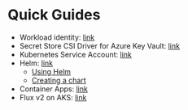 # Quick Guides

- Workload identity: [link](/workload-identity/README.md)
- Secret Store CSI Driver for Azure Key Vault: [link](/csi-secret/README.md)
- Kubernetes Service Account: [link](/service-account/README.md)
- Helm: [link](helm/README.md)
    - [Using Helm](helm/README.md#using-helm)
    - [Creating a chart](helm/README.md#creating-a-helm-chart-)
- Container Apps: [link](containerapps/README.md)
- Flux v2 on AKS: [link](fluxv2/README.md)

